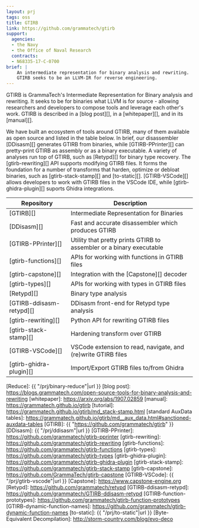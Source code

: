 ```yaml
---
layout: prj
tags: oss
title: GTIRB
link: https://github.com/grammatech/gtirb
support:
  agencies:
  - the Navy
  - the Office of Naval Research
  contracts:
  - N68335-17-C-0700
brief: |
    An intermediate representation for binary analysis and rewriting.
    GTIRB seeks to be an LLVM-IR for reverse engineering.
---
```


GTIRB is GrammaTech's Intermediate Representation for Binary analysis
and rewriting.  It seeks to be for binaries what LLVM is for source -
allowing researchers and developers to compose tools and leverage each
other's work. GTIRB is described in a [blog post][], in a [whitepaper][],
and in its [manual][].  

We have built an ecosystem of tools around GTIRB,
  many of them available as open source and listed in the table below. In
 brief, our disassembler [DDisasm][] generates GTIRB from binaries, while
 [GTIRB-PPrinter][] can pretty-print GTIRB as assembly or as a binary executable.
 A variety of analyses run top of GTIRB, such as [Retypd][] for binary
 type recovery. The [gtirb-rewriting][] API supports modifying GTIRB files. It
 forms the foundation for a number of transforms that harden, optimize or debloat
 binaries, such as [gtirb-stack-stamp][]  and [to-static][].
  [GTIRB-VSCode][] allows developers to work with GTIRB
 files in the VSCode IDE, while [gtirb-ghidra-plugin][] suports Ghidra integrations.

 <center>

 | Repository                       | Description                                                         |
 |----------------------------------|---------------------------------------------------------------------|
 | [GTIRB][]                        | Intermediate Representation for Binaries                            |
 | [DDisasm][]                      | Fast and accurate disassembler which produces GTIRB                 |
 | [GTIRB-PPrinter][]               | Utility that pretty prints GTIRB to assembler or a binary executable         |
 | [gtirb-functions][]              | APIs for working with functions in GTIRB files                      |
 | [gtirb-capstone][]               | Integration with the [Capstone][] decoder                           |
 | [gtirb-types][]                  | APIs for working with types in GTIRB files                          |
 | [Retypd][]                       | Binary type analysis                                                |
 | [GTIRB-ddisasm-retypd][]         | DDisasm front-end for Retypd type analysis                                        |
 | [gtirb-rewriting][]              | Python API for rewriting GTIRB files                                |
 | [gtirb-stack-stamp][]            | Hardening transform over GTIRB                                      |
 | [GTIRB-VSCode][]                 | VSCode extension to read, navigate, and (re)write GTIRB files       |
 | [gtirb-ghidra-plugin][]          | Import/Export GTIRB files to/from Ghidra                            |

 </center>


[Reduce]: {{ "/prj/binary-reduce"|url }}
[blog post]: https://blogs.grammatech.com/open-source-tools-for-binary-analysis-and-rewriting
[whitepaper]: https://arxiv.org/abs/1907.02859
[manual]: https://grammatech.github.io/gtirb
[tutorial]: https://grammatech.github.io/gtirb/md_stack-stamp.html
[standard AuxData tables]: https://grammatech.github.io/gtirb/md__aux_data.html#sanctioned-auxdata-tables
[GTIRB]: {{ "https://github.com/grammatech/gtirb" }}
[DDisasm]: {{ "/prj/ddisasm"|url }}
[GTIRB-PPrinter]: https://github.com/grammatech/gtirb-pprinter
[gtirb-rewriting]: https://github.com/grammatech/gtirb-rewriting
[gtirb-functions]: https://github.com/grammatech/gtirb-functions
[gtirb-types]: https://github.com/grammatech/gtirb-types
[gtirb-ghidra-plugin]: https://github.com/grammatech/gtirb-ghidra-plugin
[gtirb-stack-stamp]: https://github.com/grammatech/gtirb-stack-stamp
[gtirb-capstone]: https://github.com/GrammaTech/gtirb-capstone
[GTIRB-VSCode]: {{ "/prj/gtirb-vscode"|url }}
[Capstone]: https://www.capstone-engine.org
[Retypd]: https://github.com/grammatech/retypd
[GTIRB-ddisasm-retypd]: https://github.com/grammatech/GTIRB-ddisasm-retypd
[GTIRB-function-prototypes]: https://github.com/grammatech/gtirb-function-prototypes
[GTIRB-dynamic-function-names]: https://github.com/grammatech/gtirb-dynamic-function-names
[to-static]: {{ "/prj/to-static"|url }}
[Byte-Equivalent Decompilation]: http://storm-country.com/blog/evo-deco
